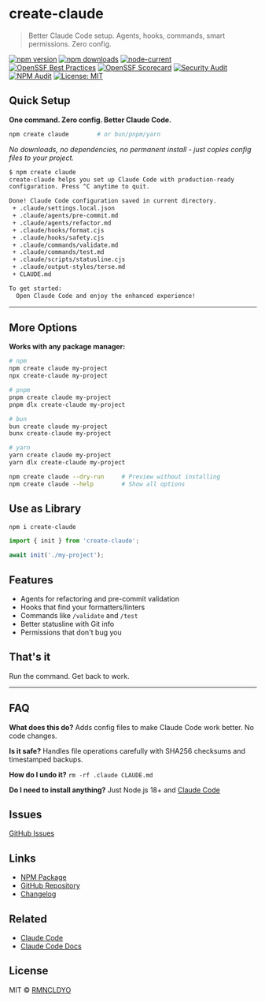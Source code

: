 # create-claude

> Better Claude Code setup. Agents, hooks, commands, smart permissions. Zero config.

[![npm version](https://img.shields.io/npm/v/create-claude.svg)](https://www.npmjs.com/package/create-claude)
[![npm downloads](https://img.shields.io/npm/dm/create-claude.svg?color=purple)](https://www.npmjs.com/package/create-claude)
[![node-current](https://img.shields.io/node/v/create-claude)](https://www.npmjs.com/package/create-claude)
[![OpenSSF Best Practices](https://www.bestpractices.dev/projects/11141/badge)](https://www.bestpractices.dev/projects/11141)
[![OpenSSF Scorecard](https://api.scorecard.dev/projects/github.com/RMNCLDYO/create-claude/badge)](https://scorecard.dev/viewer/?uri=github.com/RMNCLDYO/create-claude)
[![Security Audit](https://github.com/RMNCLDYO/create-claude/workflows/Security%20Scan/badge.svg)](https://github.com/RMNCLDYO/create-claude/actions/workflows/security.yml)
[![NPM Audit](https://github.com/RMNCLDYO/create-claude/workflows/NPM%20Audit%20Signatures/badge.svg)](https://github.com/RMNCLDYO/create-claude/actions/workflows/audit-signatures.yml)
[![License: MIT](https://img.shields.io/badge/License-MIT-yellow.svg)](https://opensource.org/licenses/MIT)

## Quick Setup

**One command. Zero config. Better Claude Code.**

```bash
npm create claude        # or bun/pnpm/yarn
```

*No downloads, no dependencies, no permanent install - just copies config files to your project.*

```bash
$ npm create claude
create-claude helps you set up Claude Code with production-ready 
configuration. Press ^C anytime to quit.

Done! Claude Code configuration saved in current directory.
 + .claude/settings.local.json
 + .claude/agents/pre-commit.md
 + .claude/agents/refactor.md
 + .claude/hooks/format.cjs
 + .claude/hooks/safety.cjs
 + .claude/commands/validate.md
 + .claude/commands/test.md
 + .claude/scripts/statusline.cjs
 + .claude/output-styles/terse.md
 + CLAUDE.md

To get started:
  Open Claude Code and enjoy the enhanced experience!
```

---

## More Options

**Works with any package manager:**

```bash
# npm
npm create claude my-project
npx create-claude my-project

# pnpm
pnpm create claude my-project
pnpm dlx create-claude my-project

# bun
bun create claude my-project
bunx create-claude my-project

# yarn
yarn create claude my-project
yarn dlx create-claude my-project
```

```bash
npm create claude --dry-run     # Preview without installing
npm create claude --help        # Show all options
```

## Use as Library

```bash
npm i create-claude
```

```typescript
import { init } from 'create-claude';

await init('./my-project');
```

## Features

- Agents for refactoring and pre-commit validation
- Hooks that find your formatters/linters
- Commands like `/validate` and `/test`
- Better statusline with Git info
- Permissions that don't bug you

## That's it

Run the command. Get back to work.

---

## FAQ

**What does this do?** Adds config files to make Claude Code work better. No code changes.

**Is it safe?** Handles file operations carefully with SHA256 checksums and timestamped backups.

**How do I undo it?** `rm -rf .claude CLAUDE.md`

**Do I need to install anything?** Just Node.js 18+ and [Claude Code](https://claude.ai/code)

## Issues

[GitHub Issues](https://github.com/RMNCLDYO/create-claude/issues)

## Links

- [NPM Package](https://www.npmjs.com/package/create-claude)
- [GitHub Repository](https://github.com/RMNCLDYO/create-claude)
- [Changelog](https://github.com/RMNCLDYO/create-claude/blob/main/CHANGELOG.md)

## Related

- [Claude Code](https://claude.ai/code)
- [Claude Code Docs](https://docs.anthropic.com/en/docs/claude-code)

## License

MIT © [RMNCLDYO](https://github.com/RMNCLDYO)
